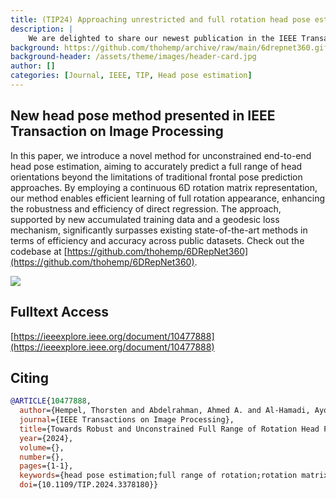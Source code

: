 ```yaml
---
title: (TIP24) Approaching unrestricted and full rotation head pose estimation!
description: |
    We are delighted to share our newest publication in the IEEE Transaction on Image Processing. In this paper, we tackle the major challenge of unconstrained full rotation head pose estimation that is a rarely explored research subject yet. 
background: https://github.com/thohemp/archive/raw/main/6drepnet360.gif?raw=true
background-header: /assets/theme/images/header-card.jpg
author: []
categories: [Journal, IEEE, TIP, Head pose estimation]
---
```


## New head pose method presented in IEEE Transaction on Image Processing

In this paper, we introduce a novel method for unconstrained end-to-end head pose estimation, aiming to accurately predict a full range of head orientations beyond the limitations of traditional frontal pose prediction approaches. By employing a continuous 6D rotation matrix representation, our method enables efficient learning of full rotation appearance, enhancing the robustness and efficiency of direct regression. The approach, supported by new accumulated training data and a geodesic loss mechanism, significantly surpasses existing state-of-the-art methods in terms of efficiency and accuracy across public datasets. Check out the codebase at [https://github.com/thohemp/6DRepNet360](https://github.com/thohemp/6DRepNet360).

![](https://github.com/thohemp/archive/raw/main/6drepnet360.gif?raw=true)

## Fulltext Access
[https://ieeexplore.ieee.org/document/10477888](https://ieeexplore.ieee.org/document/10477888)


## Citing

```bibtex
@ARTICLE{10477888,
  author={Hempel, Thorsten and Abdelrahman, Ahmed A. and Al-Hamadi, Ayoub},
  journal={IEEE Transactions on Image Processing}, 
  title={Towards Robust and Unconstrained Full Range of Rotation Head Pose Estimation}, 
  year={2024},
  volume={},
  number={},
  pages={1-1},
  keywords={head pose estimation;full range of rotation;rotation matrix;6D representation;geodesic loss},
  doi={10.1109/TIP.2024.3378180}}
```
